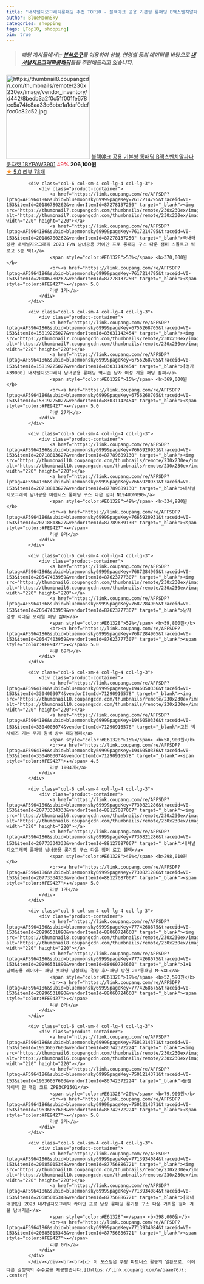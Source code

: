 ```yaml
---
title: "내셔널지오그래픽롱패딩 추천 TOP10 - 블랙야크 공용 기본형 롱패딩 B맥스벤치알파다운자켓 1BYPAW3901"
author: BlueMoonSky
categories: shopping
tags: [Top10, shopping]
pin: true
---
```


> ##### 해당 게시물에서는 [**분석도구**](https://itemscout.io/)를 이용하여 **성별**, **연령별** 등의 데이터를 바탕으로 [**내셔널지오그래픽롱패딩**](https://link.coupang.com/a/baae76)들을 추천해드리고 있습니다.
<div class="container"><div class="row">
            <div class="col-6 col-sm-4 col-lg-4 col-lg-3">
                <div class="product-container">
                    <a href="https://link.coupang.com/re/AFFSDP?lptag=AF5964186&subid=bluemoonsky6999&pageKey=7593060864&traceid=V0-153&itemId=20068711817&vendorItemId=87936950571" target="_blank"><img src="https://thumbnail8.coupangcdn.com/thumbnails/remote/230x230ex/image/vendor_inventory/d442/8bedb3a2f0c51f001fe678ec5a74fc8aa33c6bbe1a1daf0deffcc0c82c52.jpg" alt="https://thumbnail8.coupangcdn.com/thumbnails/remote/230x230ex/image/vendor_inventory/d442/8bedb3a2f0c51f001fe678ec5a74fc8aa33c6bbe1a1daf0deffcc0c82c52.jpg" width="220" height="220"></a>
                    <a href="https://link.coupang.com/re/AFFSDP?lptag=AF5964186&subid=bluemoonsky6999&pageKey=7593060864&traceid=V0-153&itemId=20068711817&vendorItemId=87936950571" target="_blank">블랙야크 공용 기본형 롱패딩 B맥스벤치알파다운자켓 1BYPAW3901</a>
                    <span style="color:#E61328">49%</span> <b>206,100원</b>
                    <br><a href="https://link.coupang.com/re/AFFSDP?lptag=AF5964186&subid=bluemoonsky6999&pageKey=7593060864&traceid=V0-153&itemId=20068711817&vendorItemId=87936950571" target="_blank"><span style="color:#FE9427">★</span> 5.0
                    리뷰 78개</a>
                </div>
            </div>
            
            <div class="col-6 col-sm-4 col-lg-4 col-lg-3">
                <div class="product-container">
                    <a href="https://link.coupang.com/re/AFFSDP?lptag=AF5964186&subid=bluemoonsky6999&pageKey=7617214795&traceid=V0-153&itemId=20186780262&vendorItemId=87278137250" target="_blank"><img src="https://thumbnail7.coupangcdn.com/thumbnails/remote/230x230ex/image/vendor_inventory/68f4/81c545c80a78c4572cdd8e8e015508058121a06a9c878cf80f41ac0c42eb.png" alt="https://thumbnail7.coupangcdn.com/thumbnails/remote/230x230ex/image/vendor_inventory/68f4/81c545c80a78c4572cdd8e8e015508058121a06a9c878cf80f41ac0c42eb.png" width="220" height="220"></a>
                    <a href="https://link.coupang.com/re/AFFSDP?lptag=AF5964186&subid=bluemoonsky6999&pageKey=7617214795&traceid=V0-153&itemId=20186780262&vendorItemId=87278137250" target="_blank">국내매장판 내셔널지오그래픽 2023 F/W 남녀공용 카이만 프로 롱패딩 구스 다운 점퍼 스몰로고 빅로고 5종 택1</a>
                    <span style="color:#E61328">53%</span> <b>370,000원</b>
                    <br><a href="https://link.coupang.com/re/AFFSDP?lptag=AF5964186&subid=bluemoonsky6999&pageKey=7617214795&traceid=V0-153&itemId=20186780262&vendorItemId=87278137250" target="_blank"><span style="color:#FE9427">★</span> 5.0
                    리뷰 1개</a>
                </div>
            </div>
            
            <div class="col-6 col-sm-4 col-lg-4 col-lg-3">
                <div class="product-container">
                    <a href="https://link.coupang.com/re/AFFSDP?lptag=AF5964186&subid=bluemoonsky6999&pageKey=6756268705&traceid=V0-153&itemId=15819225027&vendorItemId=83031142454" target="_blank"><img src="https://thumbnail7.coupangcdn.com/thumbnails/remote/230x230ex/image/vendor_inventory/fba5/b024f5c4aa9afccf5cdee16d09506ebcf753a361c84530867e702c57cd82.png" alt="https://thumbnail7.coupangcdn.com/thumbnails/remote/230x230ex/image/vendor_inventory/fba5/b024f5c4aa9afccf5cdee16d09506ebcf753a361c84530867e702c57cd82.png" width="220" height="220"></a>
                    <a href="https://link.coupang.com/re/AFFSDP?lptag=AF5964186&subid=bluemoonsky6999&pageKey=6756268705&traceid=V0-153&itemId=15819225027&vendorItemId=83031142454" target="_blank">[정가 439000] 내셔널지오그래픽 남녀공용 롱패딩 역시즌 남자 여성 겨울 패딩 점퍼</a>
                    <span style="color:#E61328">15%</span> <b>369,000원</b>
                    <br><a href="https://link.coupang.com/re/AFFSDP?lptag=AF5964186&subid=bluemoonsky6999&pageKey=6756268705&traceid=V0-153&itemId=15819225027&vendorItemId=83031142454" target="_blank"><span style="color:#FE9427">★</span> 5.0
                    리뷰 27개</a>
                </div>
            </div>
            
            <div class="col-6 col-sm-4 col-lg-4 col-lg-3">
                <div class="product-container">
                    <a href="https://link.coupang.com/re/AFFSDP?lptag=AF5964186&subid=bluemoonsky6999&pageKey=7665920931&traceid=V0-153&itemId=20718813627&vendorItemId=87789689130" target="_blank"><img src="https://thumbnail10.coupangcdn.com/thumbnails/remote/230x230ex/image/vendor_inventory/b57b/d1afc5aaa0ac6334b30158492fb1e5cc91e2332330535061b71b3320413b.jpg" alt="https://thumbnail10.coupangcdn.com/thumbnails/remote/230x230ex/image/vendor_inventory/b57b/d1afc5aaa0ac6334b30158492fb1e5cc91e2332330535061b71b3320413b.jpg" width="220" height="220"></a>
                    <a href="https://link.coupang.com/re/AFFSDP?lptag=AF5964186&subid=bluemoonsky6999&pageKey=7665920931&traceid=V0-153&itemId=20718813627&vendorItemId=87789689130" target="_blank">내셔널지오그래픽 남녀공용 머렌서스 롱패딩 구스 다운 점퍼 N194UDW090</a>
                    <span style="color:#E61328">49%</span> <b>334,980원</b>
                    <br><a href="https://link.coupang.com/re/AFFSDP?lptag=AF5964186&subid=bluemoonsky6999&pageKey=7665920931&traceid=V0-153&itemId=20718813627&vendorItemId=87789689130" target="_blank"><span style="color:#FE9427">★</span> 
                    리뷰 0개</a>
                </div>
            </div>
            
            <div class="col-6 col-sm-4 col-lg-4 col-lg-3">
                <div class="product-container">
                    <a href="https://link.coupang.com/re/AFFSDP?lptag=AF5964186&subid=bluemoonsky6999&pageKey=7687284905&traceid=V0-153&itemId=20547403959&vendorItemId=87623777307" target="_blank"><img src="https://thumbnail6.coupangcdn.com/thumbnails/remote/230x230ex/image/vendor_inventory/7090/a3f31ca1563587d08b8e145cbe83b56556546d5bccbe3a42d6e28aba676b.jpg" alt="https://thumbnail6.coupangcdn.com/thumbnails/remote/230x230ex/image/vendor_inventory/7090/a3f31ca1563587d08b8e145cbe83b56556546d5bccbe3a42d6e28aba676b.jpg" width="220" height="220"></a>
                    <a href="https://link.coupang.com/re/AFFSDP?lptag=AF5964186&subid=bluemoonsky6999&pageKey=7687284905&traceid=V0-153&itemId=20547403959&vendorItemId=87623777307" target="_blank">남자 경량 덕다운 오리털 패딩 잠바</a>
                    <span style="color:#E61328">52%</span> <b>59,800원</b>
                    <br><a href="https://link.coupang.com/re/AFFSDP?lptag=AF5964186&subid=bluemoonsky6999&pageKey=7687284905&traceid=V0-153&itemId=20547403959&vendorItemId=87623777307" target="_blank"><span style="color:#FE9427">★</span> 5.0
                    리뷰 69개</a>
                </div>
            </div>
            
            <div class="col-6 col-sm-4 col-lg-4 col-lg-3">
                <div class="product-container">
                    <a href="https://link.coupang.com/re/AFFSDP?lptag=AF5964186&subid=bluemoonsky6999&pageKey=1946050336&traceid=V0-153&itemId=3304003074&vendorItemId=71290916578" target="_blank"><img src="https://thumbnail10.coupangcdn.com/thumbnails/remote/230x230ex/image/vendor_inventory/0ab0/d654948af5a9746490c52ecb572ceb8da2c26dafce6bed79491451011d62.JPG" alt="https://thumbnail10.coupangcdn.com/thumbnails/remote/230x230ex/image/vendor_inventory/0ab0/d654948af5a9746490c52ecb572ceb8da2c26dafce6bed79491451011d62.JPG" width="220" height="220"></a>
                    <a href="https://link.coupang.com/re/AFFSDP?lptag=AF5964186&subid=bluemoonsky6999&pageKey=1946050336&traceid=V0-153&itemId=3304003074&vendorItemId=71290916578" target="_blank">고천 빅사이즈 기본 무지 원색 방수 패딩점퍼</a>
                    <span style="color:#E61328">15%</span> <b>58,900원</b>
                    <br><a href="https://link.coupang.com/re/AFFSDP?lptag=AF5964186&subid=bluemoonsky6999&pageKey=1946050336&traceid=V0-153&itemId=3304003074&vendorItemId=71290916578" target="_blank"><span style="color:#FE9427">★</span> 4.5
                    리뷰 1004개</a>
                </div>
            </div>
            
            <div class="col-6 col-sm-4 col-lg-4 col-lg-3">
                <div class="product-container">
                    <a href="https://link.coupang.com/re/AFFSDP?lptag=AF5964186&subid=bluemoonsky6999&pageKey=7730821286&traceid=V0-153&itemId=20773334333&vendorItemId=88127087067" target="_blank"><img src="https://thumbnail6.coupangcdn.com/thumbnails/remote/230x230ex/image/vendor_inventory/f98f/1fb08733de625576d6f5702cf2bd94357f04e90369f35b6f5f04520d506c.png" alt="https://thumbnail6.coupangcdn.com/thumbnails/remote/230x230ex/image/vendor_inventory/f98f/1fb08733de625576d6f5702cf2bd94357f04e90369f35b6f5f04520d506c.png" width="220" height="220"></a>
                    <a href="https://link.coupang.com/re/AFFSDP?lptag=AF5964186&subid=bluemoonsky6999&pageKey=7730821286&traceid=V0-153&itemId=20773334333&vendorItemId=88127087067" target="_blank">내셔널지오그래픽 롱패딩 남녀공용 롱기장 구스 다운 점퍼 로고 블랙</a>
                    <span style="color:#E61328">40%</span> <b>298,010원</b>
                    <br><a href="https://link.coupang.com/re/AFFSDP?lptag=AF5964186&subid=bluemoonsky6999&pageKey=7730821286&traceid=V0-153&itemId=20773334333&vendorItemId=88127087067" target="_blank"><span style="color:#FE9427">★</span> 5.0
                    리뷰 1개</a>
                </div>
            </div>
            
            <div class="col-6 col-sm-4 col-lg-4 col-lg-3">
                <div class="product-container">
                    <a href="https://link.coupang.com/re/AFFSDP?lptag=AF5964186&subid=bluemoonsky6999&pageKey=7774268675&traceid=V0-153&itemId=20996531890&vendorItemId=88060724660" target="_blank"><img src="https://thumbnail8.coupangcdn.com/thumbnails/remote/230x230ex/image/vendor_inventory/e503/dc3ec7320a21245cbdd55ae895d241a204118a5ee6e82a56f72979f9076a.png" alt="https://thumbnail8.coupangcdn.com/thumbnails/remote/230x230ex/image/vendor_inventory/e503/dc3ec7320a21245cbdd55ae895d241a204118a5ee6e82a56f72979f9076a.png" width="220" height="220"></a>
                    <a href="https://link.coupang.com/re/AFFSDP?lptag=AF5964186&subid=bluemoonsky6999&pageKey=7774268675&traceid=V0-153&itemId=20996531890&vendorItemId=88060724660" target="_blank">1+1 남여공용 레이어드 패딩 숏패딩 남성패딩 경량 후드패딩 방한-20°롱패딩 M~5XL</a>
                    <span style="color:#E61328">19%</span> <b>52,590원</b>
                    <br><a href="https://link.coupang.com/re/AFFSDP?lptag=AF5964186&subid=bluemoonsky6999&pageKey=7774268675&traceid=V0-153&itemId=20996531890&vendorItemId=88060724660" target="_blank"><span style="color:#FE9427">★</span> 
                    리뷰 0개</a>
                </div>
            </div>
            
            <div class="col-6 col-sm-4 col-lg-4 col-lg-3">
                <div class="product-container">
                    <a href="https://link.coupang.com/re/AFFSDP?lptag=AF5964186&subid=bluemoonsky6999&pageKey=7501214371&traceid=V0-153&itemId=19636057603&vendorItemId=86742372224" target="_blank"><img src="https://thumbnail6.coupangcdn.com/thumbnails/remote/230x230ex/image/vendor_inventory/39df/3390e62dcfa04d0766af60f00641d4862cb8fbcc685604486479bdd448f3.jpg" alt="https://thumbnail6.coupangcdn.com/thumbnails/remote/230x230ex/image/vendor_inventory/39df/3390e62dcfa04d0766af60f00641d4862cb8fbcc685604486479bdd448f3.jpg" width="220" height="220"></a>
                    <a href="https://link.coupang.com/re/AFFSDP?lptag=AF5964186&subid=bluemoonsky6999&pageKey=7501214371&traceid=V0-153&itemId=19636057603&vendorItemId=86742372224" target="_blank">올젠 하이넥 인 패딩 코트 ZPB3CP1501</a>
                    <span style="color:#E61328">20%</span> <b>79,900원</b>
                    <br><a href="https://link.coupang.com/re/AFFSDP?lptag=AF5964186&subid=bluemoonsky6999&pageKey=7501214371&traceid=V0-153&itemId=19636057603&vendorItemId=86742372224" target="_blank"><span style="color:#FE9427">★</span> 5.0
                    리뷰 3개</a>
                </div>
            </div>
            
            <div class="col-6 col-sm-4 col-lg-4 col-lg-3">
                <div class="product-container">
                    <a href="https://link.coupang.com/re/AFFSDP?lptag=AF5964186&subid=bluemoonsky6999&pageKey=7713934084&traceid=V0-153&itemId=20685015348&vendorItemId=87756886721" target="_blank"><img src="https://thumbnail10.coupangcdn.com/thumbnails/remote/230x230ex/image/vendor_inventory/5458/8a9bec1486cf5826d5071eff661ad8782ac342535aaed6ea26aa0d3168e8.png" alt="https://thumbnail10.coupangcdn.com/thumbnails/remote/230x230ex/image/vendor_inventory/5458/8a9bec1486cf5826d5071eff661ad8782ac342535aaed6ea26aa0d3168e8.png" width="220" height="220"></a>
                    <a href="https://link.coupang.com/re/AFFSDP?lptag=AF5964186&subid=bluemoonsky6999&pageKey=7713934084&traceid=V0-153&itemId=20685015348&vendorItemId=87756886721" target="_blank">[국내매장판] 2023 내셔널지오그래픽 카이만 프로 남성 롱패딩 롱기장 구스 다운 거위털 점퍼 겨울 남녀커플</a>
                    <span style="color:#E61328"></span> <b>398,000원</b>
                    <br><a href="https://link.coupang.com/re/AFFSDP?lptag=AF5964186&subid=bluemoonsky6999&pageKey=7713934084&traceid=V0-153&itemId=20685015348&vendorItemId=87756886721" target="_blank"><span style="color:#FE9427">★</span> 
                    리뷰 0개</a>
                </div>
            </div>
            </div></div><br><br>[👉 이 포스팅은 쿠팡 파트너스 활동의 일환으로, 이에 따른 일정액의 수수료를 제공받습니다.](https://link.coupang.com/a/baae76){: .center}